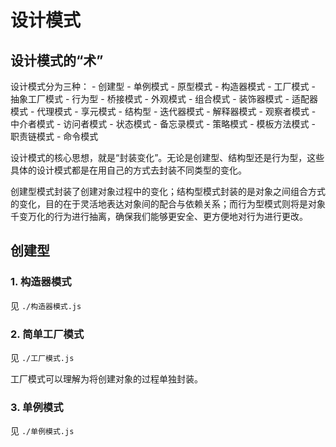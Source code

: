 # 设计模式

## 设计模式的“术”

设计模式分为三种： - 创建型 - 单例模式 - 原型模式 - 构造器模式 - 工厂模式 - 抽象工厂模式 - 行为型 - 桥接模式 - 外观模式 - 组合模式 - 装饰器模式 - 适配器模式 - 代理模式 - 享元模式 - 结构型 - 迭代器模式 - 解释器模式 - 观察者模式 - 中介者模式 - 访问者模式 - 状态模式 - 备忘录模式 - 策略模式 - 模板方法模式 - 职责链模式 - 命令模式

设计模式的核心思想，就是“封装变化”。无论是创建型、结构型还是行为型，这些具体的设计模式都是在用自己的方式去封装不同类型的变化。

创建型模式封装了创建对象过程中的变化；结构型模式封装的是对象之间组合方式的变化，目的在于灵活地表达对象间的配合与依赖关系；而行为型模式则将是对象千变万化的行为进行抽离，确保我们能够更安全、更方便地对行为进行更改。

## 创建型

### 1. 构造器模式

见 `./构造器模式.js`

### 2. 简单工厂模式

见 `./工厂模式.js`

工厂模式可以理解为将创建对象的过程单独封装。

### 3. 单例模式

见 `./单例模式.js`
